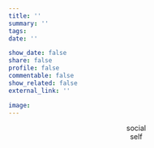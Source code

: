 ```yaml
---
title: ''
summary: ''
tags:
date: ''

show_date: false
share: false
profile: false
commentable: false
show_related: false
external_link: ''

image:
---
```


<div onclick="location.href='https://universemodeling.com/project/social';" style="cursor:pointer; text-align: center;">
    social
</div>

<div onclick="location.href='https://universemodeling.com/project/self';" style="cursor:pointer; text-align: center;">
    self
</div>
